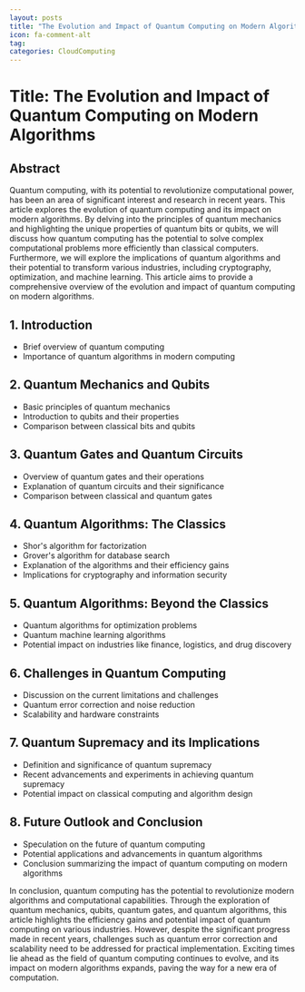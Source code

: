 ```yaml
---
layout: posts
title: "The Evolution and Impact of Quantum Computing on Modern Algorithms"
icon: fa-comment-alt
tag:      
categories: CloudComputing
---
```



# Title: The Evolution and Impact of Quantum Computing on Modern Algorithms

## Abstract
Quantum computing, with its potential to revolutionize computational power, has been an area of significant interest and research in recent years. This article explores the evolution of quantum computing and its impact on modern algorithms. By delving into the principles of quantum mechanics and highlighting the unique properties of quantum bits or qubits, we will discuss how quantum computing has the potential to solve complex computational problems more efficiently than classical computers. Furthermore, we will explore the implications of quantum algorithms and their potential to transform various industries, including cryptography, optimization, and machine learning. This article aims to provide a comprehensive overview of the evolution and impact of quantum computing on modern algorithms.

## 1. Introduction
   - Brief overview of quantum computing
   - Importance of quantum algorithms in modern computing

## 2. Quantum Mechanics and Qubits
   - Basic principles of quantum mechanics
   - Introduction to qubits and their properties
   - Comparison between classical bits and qubits

## 3. Quantum Gates and Quantum Circuits
   - Overview of quantum gates and their operations
   - Explanation of quantum circuits and their significance
   - Comparison between classical and quantum gates

## 4. Quantum Algorithms: The Classics
   - Shor's algorithm for factorization
   - Grover's algorithm for database search
   - Explanation of the algorithms and their efficiency gains
   - Implications for cryptography and information security

## 5. Quantum Algorithms: Beyond the Classics
   - Quantum algorithms for optimization problems
   - Quantum machine learning algorithms
   - Potential impact on industries like finance, logistics, and drug discovery

## 6. Challenges in Quantum Computing
   - Discussion on the current limitations and challenges
   - Quantum error correction and noise reduction
   - Scalability and hardware constraints

## 7. Quantum Supremacy and its Implications
   - Definition and significance of quantum supremacy
   - Recent advancements and experiments in achieving quantum supremacy
   - Potential impact on classical computing and algorithm design

## 8. Future Outlook and Conclusion
   - Speculation on the future of quantum computing
   - Potential applications and advancements in quantum algorithms
   - Conclusion summarizing the impact of quantum computing on modern algorithms

In conclusion, quantum computing has the potential to revolutionize modern algorithms and computational capabilities. Through the exploration of quantum mechanics, qubits, quantum gates, and quantum algorithms, this article highlights the efficiency gains and potential impact of quantum computing on various industries. However, despite the significant progress made in recent years, challenges such as quantum error correction and scalability need to be addressed for practical implementation. Exciting times lie ahead as the field of quantum computing continues to evolve, and its impact on modern algorithms expands, paving the way for a new era of computation.